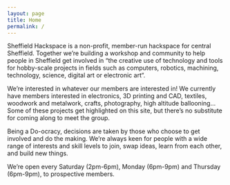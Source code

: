 ```yaml
---
layout: page
title: Home
permalink: /
---
```

Sheffield Hackspace is a non-profit, member-run hackspace for central Sheffield. Together we’re building a workshop and community to help people in Sheffield get involved in “the creative use of technology and tools for hobby-scale projects in fields such as computers, robotics, machining, technology, science, digital art or electronic art“.

We’re interested in whatever our members are interested in! We currently have members interested in electronics, 3D printing and CAD, textiles, woodwork and metalwork, crafts, photography, high altitude ballooning… Some of these projects get highlighted on this site, but there’s no substitute for coming along to meet the group.

Being a Do-ocracy, decisions are taken by those who choose to get involved and do the making. We’re always keen for people with a wide range of interests and skill levels to join, swap ideas, learn from each other, and build new things.

We’re open every Saturday (2pm-6pm), Monday (6pm-9pm) and Thursday (6pm-9pm), to prospective members. 